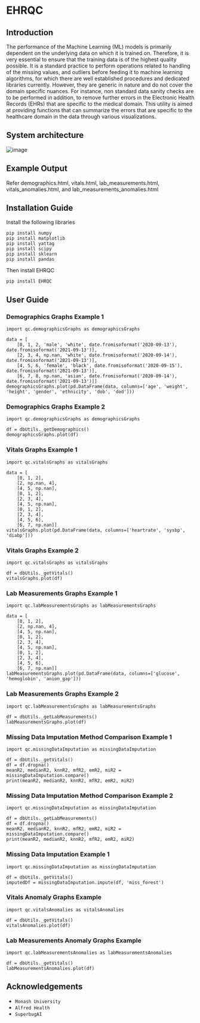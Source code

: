 # EHRQC

## Introduction
The performance of the Machine Learning (ML) models is primarily dependent on the underlying data on which it is trained on. Therefore, it is very essential to ensure that the training data is of the highest quality possible. It is a standard practice to perform operations related to handling of the missing values, and outliers before feeding it to machine learning algorithms, for which there are well established procedures and dedicated libraries currently. However, they are generic in nature and do not cover the domain specific nuances. For instance, non standard data sanity checks are to be performed in addition, to remove further errors in the Electronic Health Records (EHRs) that are specific to the medical domain. This utility is aimed at providing functions that can summarize the errors that are specific to the healthcare domain in the data through various visualizations.

## System architecture

![image](https://user-images.githubusercontent.com/56529301/133012627-875f2643-2d43-4e9e-b97b-8f0424cfa94e.png)

## Example Output

Refer demographics.html, vitals.html, lab_measurements.html, vitals_anomalies.html, and lab_measurements_anomalies.html

## Installation Guide

Install the following libraries

    pip install numpy
    pip install matplotlib
    pip install yattag
    pip install scipy
    pip install sklearn
    pip install pandas

Then install EHRQC

    pip install EHRQC

## User Guide

### Demographics Graphs Example 1

    import qc.demographicsGraphs as demographicsGraphs

    data = [
        [0, 1, 2, 'male', 'white', date.fromisoformat('2020-09-13'), date.fromisoformat('2021-09-13')], 
        [2, 3, 4, np.nan, 'white', date.fromisoformat('2020-09-14'), date.fromisoformat('2021-09-13')], 
        [4, 5, 6, 'female', 'black', date.fromisoformat('2020-09-15'), date.fromisoformat('2021-09-13')], 
        [6, 7, 8, np.nan, 'asian', date.fromisoformat('2020-09-14'), date.fromisoformat('2021-09-13')]]
    demographicsGraphs.plot(pd.DataFrame(data, columns=['age', 'weight', 'height', 'gender', 'ethnicity', 'dob', 'dod']))

### Demographics Graphs Example 2

    import qc.demographicsGraphs as demographicsGraphs

    df = dbUtils._getDemographics()
    demographicsGraphs.plot(df)

### Vitals Graphs Example 1

    import qc.vitalsGraphs as vitalsGraphs

    data = [
        [0, 1, 2], 
        [2, np.nan, 4], 
        [4, 5, np.nan], 
        [0, 1, 2], 
        [2, 3, 4], 
        [4, 5, np.nan], 
        [0, 1, 2], 
        [2, 3, 4], 
        [4, 5, 6], 
        [6, 7, np.nan]]
    vitalsGraphs.plot(pd.DataFrame(data, columns=['heartrate', 'sysbp', 'diabp']))

### Vitals Graphs Example 2

    import qc.vitalsGraphs as vitalsGraphs

    df = dbUtils._getVitals()
    vitalsGraphs.plot(df)

### Lab Measurements Graphs Example 1

    import qc.labMeasurementsGraphs as labMeasurementsGraphs

    data = [
        [0, 1, 2], 
        [2, np.nan, 4], 
        [4, 5, np.nan], 
        [0, 1, 2], 
        [2, 3, 4], 
        [4, 5, np.nan], 
        [0, 1, 2], 
        [2, 3, 4], 
        [4, 5, 6], 
        [6, 7, np.nan]]
    labMeasurementsGraphs.plot(pd.DataFrame(data, columns=['glucose', 'hemoglobin', 'anion_gap']))

### Lab Measurements Graphs Example 2

    import qc.labMeasurementsGraphs as labMeasurementsGraphs

    df = dbUtils._getLabMeasurements()
    labMeasurementsGraphs.plot(df)

### Missing Data Imputation Method Comparison Example 1

    import qc.missingDataImputation as missingDataImputation

    df = dbUtils._getVitals()
    df = df.dropna()
    meanR2, medianR2, knnR2, mfR2, emR2, miR2 = missingDataImputation.compare()
    print(meanR2, medianR2, knnR2, mfR2, emR2, miR2)

### Missing Data Imputation Method Comparison Example 2

    import qc.missingDataImputation as missingDataImputation

    df = dbUtils._getLabMeasurements()
    df = df.dropna()
    meanR2, medianR2, knnR2, mfR2, emR2, miR2 = missingDataImputation.compare()
    print(meanR2, medianR2, knnR2, mfR2, emR2, miR2)

### Missing Data Imputation Example 1

    import qc.missingDataImputation as missingDataImputation

    df = dbUtils._getVitals()
    imputedDf = missingDataImputation.impute(df, 'miss_forest')

### Vitals Anomaly Graphs Example

    import qc.vitalsAnomalies as vitalsAnomalies

    df = dbUtils._getVitals()
    vitalsAnomalies.plot(df)

### Lab Measurements Anomaly Graphs Example

    import qc.labMeasurementsAnomalies as labMeasurementsAnomalies

    df = dbUtils._getVitals()
    labMeasurementsAnomalies.plot(df)

## Acknowledgements

* `Monash University`
* `Alfred Health`
* `SuperbugAI`
